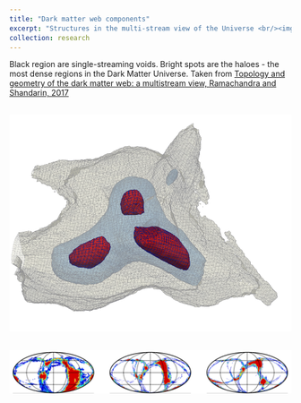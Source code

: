 ```yaml
---
title: "Dark matter web components"
excerpt: "Structures in the multi-stream view of the Universe <br/><img src='/images/fig1.png'>" 
collection: research
---
```


Black region are single-streaming voids. Bright spots are the haloes - the most dense regions in the Dark Matter Universe.
Taken from [Topology and geometry of the dark matter web: a multistream view, Ramachandra and Shandarin, 2017](https://arxiv.org/abs/1608.05469)

<br/><img src='/images/fig2.png'>

<br/><img src='/images/fig3.png'>
